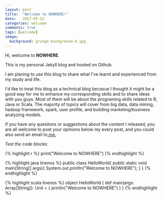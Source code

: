 ```yaml
---
layout: post
title:  "Welcome to NOWHERE!"
date:   2017-05-22
categories: welcome
comments: true
tags: [welcome]
image:
  background: grunge-background-4.jpg
---
```


Hi, welcome to **NOWHERE**.

This is my personal Jekyll blog and hosted on Github.

I am planing to use this blog to share what I've learnt and experienced from my study and life.

I'd like to treat this blog as a technical blog becasue I thought it might be a good way for me to enhance my corresponding skills and to share ideas with you guys. Most of them will be about the programing skills related to R, Java or Scala. The majority of topics will cover from big data, data mining, hadoop framework, spark, user profile, and building marketing/business analyzing models.

If you have any quesitons or suggestions about the content I released, you are all welcome to post your opinions below my every post, and you could also send an email to<a href="mailto:no_wheree@outlook.com"> me.</a>

*Test the code blocks*:

{% highlight r %}
print("Welcome to NOWHERE")
{% endhighlight %}

{% highlight java linenos %}
public class HelloWorld{
    public static void main(String[] args){
        System.out.println("Welcome to NOWHERE");
    }
}
{% endhighlight %}

{% highlight scala linenos %}
object HelloWorld {
  def main(args: Array[String]): Unit = {
    println("Welcome to NOWHERE")
  }
}
{% endhighlight %}


